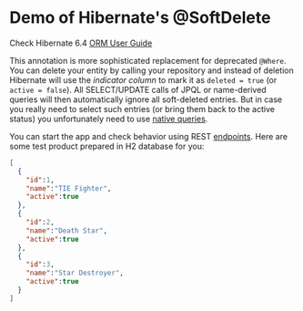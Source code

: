 # Demo of Hibernate's @SoftDelete
Check Hibernate 6.4 [ORM User Guide](https://docs.jboss.org/hibernate/orm/6.4/userguide/html_single/Hibernate_User_Guide.html#soft-delete)

This annotation is more sophisticated replacement for deprecated `@Where`. 
You can delete your entity by calling your repository and instead of deletion Hibernate will use the _indicator column_ to mark it as `deleted = true` (or `active = false`). 
All SELECT/UPDATE calls of JPQL or name-derived queries will then automatically ignore all soft-deleted entries. But in case you really need to select such entries (or bring them back to the active status) you unfortunately need to use [native queries](src/main/kotlin/dk/cngroup/softdelete/Product.kt).

You can start the app and check behavior using REST [endpoints](src/main/kotlin/dk/cngroup/softdelete/ProductController.kt).
Here are some test product prepared in H2 database for you:
```json
[
  {
    "id":1,
    "name":"TIE Fighter",
    "active":true
  },
  {
    "id":2,
    "name":"Death Star",
    "active":true
  },
  {
    "id":3,
    "name":"Star Destroyer",
    "active":true
  }
]
```
